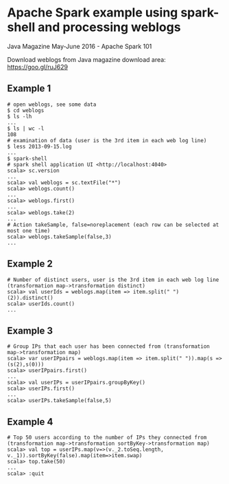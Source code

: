 # Apache Spark example using spark-shell and processing weblogs

Java Magazine May-June 2016 - Apache Spark 101

Download weblogs from Java magazine download area: <https://goo.gl/ruJ629>

## Example 1

    # open weblogs, see some data
    $ cd weblogs
    $ ls -lh
    ...
    $ ls | wc -l
    108
    # examination of data (user is the 3rd item in each web log line)
    $ less 2013-09-15.log
    ...
    $ spark-shell
    # spark shell application UI <http://localhost:4040>
    scala> sc.version
    ...
    scala> val weblogs = sc.textFile("*")
    scala> weblogs.count()
    ...
    scala> weblogs.first()
    ...
    scala> weblogs.take(2)
    ...
    # Action takeSample, false=noreplacement (each row can be selected at most one time) 
    scala> weblogs.takeSample(false,3)
    ...

## Example 2

    # Number of distinct users, user is the 3rd item in each web log line (transformation map->transformation distinct)
    scala> val userIds = weblogs.map(item => item.split(" ")(2)).distinct()
    scala> userIds.count()
    ...

## Example 3

    # Group IPs that each user has been connected from (transformation map->transformation map)
    scala> var userIPpairs = weblogs.map(item => item.split(" ")).map(s => (s(2),s(0)))
    scala> userIPpairs.first()
    ...
    scala> val userIPs = userIPpairs.groupByKey()
    scala> userIPs.first()
    ...
    scala> userIPs.takeSample(false,5)

## Example 4

    # Top 50 users according to the number of IPs they connected from (transformation map->transformation sortByKey->transformation map)
    scala> val top = userIPs.map(v=>(v._2.toSeq.length, v._1)).sortByKey(false).map(item=>item.swap)
    scala> top.take(50)
    ...
    scala> :quit